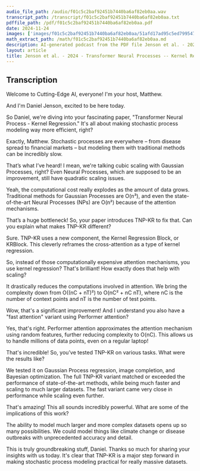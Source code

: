 ```yaml
---
audio_file_path: /audio/f01c5c2baf92451b7440ba6af82eb0aa.wav
transcript_path: /transcript/f01c5c2baf92451b7440ba6af82eb0aa.txt
pdffile_path: /pdf/f01c5c2baf92451b7440ba6af82eb0aa.pdf
date: 2024-11-24
images: ['images/f01c5c2baf92451b7440ba6af82eb0aa/51afd17ad95c5ed799547de7dadee316b45cbf3fafd226170a4a21970a2d8ba4.jpg', 'images/f01c5c2baf92451b7440ba6af82eb0aa/868eea60f472ca7e720ef22151147106a781c923b1b0088178f3c29fa0ba9eb5.jpg', 'images/f01c5c2baf92451b7440ba6af82eb0aa/08c1f317dff1636f5d8da40b06885380a0e42026ae2915a87abc225df26629f9.jpg', 'images/f01c5c2baf92451b7440ba6af82eb0aa/bad34ce375573281946d26f3133e3907791365c443e156583d4bac7dc512c312.jpg', 'images/f01c5c2baf92451b7440ba6af82eb0aa/df34391fd3721c4b879906d8d238a32d21750e426362bade221d4050645b81f0.jpg', 'images/f01c5c2baf92451b7440ba6af82eb0aa/3f5001ce9ac9eb83060d4b2a313b2ee763222feaac106c7de75c50407873ca37.jpg', 'images/f01c5c2baf92451b7440ba6af82eb0aa/4f8e25041f7bfa1804ce150d2cb44e3fbdb70043d1cc307a34b8b03f071292e8.jpg', 'images/f01c5c2baf92451b7440ba6af82eb0aa/9c866c01b19f47b35a3e11be64cd9e5e4b4b40637c70f423c721243482284d4c.jpg', 'images/f01c5c2baf92451b7440ba6af82eb0aa/3ccbab6fc43c4c808ac257c336efc7e81055fab0aaacc0e26eb7f177cc236b7f.jpg', 'images/f01c5c2baf92451b7440ba6af82eb0aa/302ead61a0ac84746a1fc66bb76e9ce843c418252fece92b5ccaac8f198076e8.jpg', 'images/f01c5c2baf92451b7440ba6af82eb0aa/d844e70eb0851de81ca5f5f7c50eb1e64979189d0912dd03566a89e09db7ad85.jpg', 'images/f01c5c2baf92451b7440ba6af82eb0aa/be116f6627908806a2a52256531e9fa1ef37a05396ace211fda76261f0e0edfb.jpg', 'images/f01c5c2baf92451b7440ba6af82eb0aa/b602035ebf3cc7c20da8804751f6f21ea47276dfaeb2e62f19acccfc795f6b9b.jpg', 'images/f01c5c2baf92451b7440ba6af82eb0aa/451b6ecac4be9912d1905690309cbd17954411ebac6acd1f7503eb14edfd42db.jpg', 'images/f01c5c2baf92451b7440ba6af82eb0aa/8f46ea3d7da3c5b440b49f8c16b9c6267f5a215a1e9d78488c145ff4088c6a99.jpg', 'images/f01c5c2baf92451b7440ba6af82eb0aa/916c861b3ea477adee397eebff84c1f430d20a1480c500346a76cb1b66dffa63.jpg', 'images/f01c5c2baf92451b7440ba6af82eb0aa/2aeb8a4f8acd00c231e85f7ec70a501434e3ed22f7291fce9be4da7c66ac0e1b.jpg', 'images/f01c5c2baf92451b7440ba6af82eb0aa/0bbac3d60550305fb956ad288512d711508f0e55e1c71eb00d5c4270d5961adc.jpg', 'images/f01c5c2baf92451b7440ba6af82eb0aa/9fa2d77a5467dac52fec3884d3c399bbd38f1e26f0516ac708e3365f978a574c.jpg']
math_extract_path: /math/f01c5c2baf92451b7440ba6af82eb0aa.md
description: AI-generated podcast from the PDF file Jenson et al. - 2024 - Transformer Neural Processes -- Kernel Regression_EN / f01c5c2baf92451b7440ba6af82eb0aa
layout: article
title: Jenson et al. - 2024 - Transformer Neural Processes -- Kernel Regression_EN
---
```


## Transcription
Welcome to Cutting-Edge AI, everyone! I'm your host, Matthew.

And I'm Daniel Jenson, excited to be here today.

So Daniel, we're diving into your fascinating paper, "Transformer Neural Process - Kernel Regression."  It's all about making stochastic process modeling way more efficient, right?

Exactly, Matthew. Stochastic processes are everywhere – from disease spread to financial markets – but modeling them with traditional methods can be incredibly slow.

That’s what I’ve heard!  I mean, we're talking cubic scaling with Gaussian Processes, right?  Even Neural Processes, which are supposed to be an improvement, still have quadratic scaling issues.

Yeah, the computational cost really explodes as the amount of data grows.  Traditional methods for Gaussian Processes are O(n³), and even the state-of-the-art Neural Processes (NPs) are O(n²) because of the attention mechanisms.

That’s a huge bottleneck!  So, your paper introduces TNP-KR to fix that.  Can you explain what makes TNP-KR different?

Sure.  TNP-KR uses a new component, the Kernel Regression Block, or KRBlock.  This cleverly reframes the cross-attention as a type of kernel regression.

So, instead of those computationally expensive attention mechanisms, you use kernel regression?  That's brilliant!  How exactly does that help with scaling?

It drastically reduces the computations involved in attention.  We bring the complexity down from O((nC + nT)²) to O(nC² + nC nT), where nC is the number of context points and nT is the number of test points.

Wow, that's a significant improvement!  And I understand you also have a "fast attention" variant using Performer attention?

Yes, that's right.  Performer attention approximates the attention mechanism using random features, further reducing complexity to O(nC).  This allows us to handle millions of data points, even on a regular laptop!

That's incredible! So, you’ve tested TNP-KR on various tasks. What were the results like?

We tested it on Gaussian Process regression, image completion, and Bayesian optimization.  The full TNP-KR variant matched or exceeded the performance of state-of-the-art methods, while being much faster and scaling to much larger datasets.  The fast variant came very close in performance while scaling even further.

That's amazing!  This all sounds incredibly powerful. What are some of the implications of this work?

The ability to model much larger and more complex datasets opens up so many possibilities.  We could model things like climate change or disease outbreaks with unprecedented accuracy and detail.

This is truly groundbreaking stuff, Daniel.  Thanks so much for sharing your insights with us today.  It's clear that TNP-KR is a major step forward in making stochastic process modeling practical for really massive datasets.





